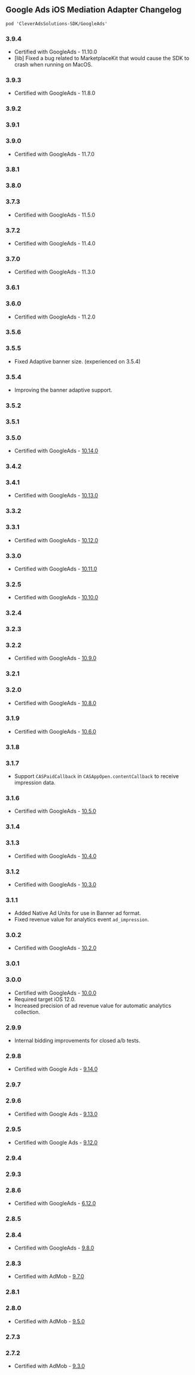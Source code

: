 ## Google Ads iOS Mediation Adapter Changelog
`pod 'CleverAdsSolutions-SDK/GoogleAds'`

### 3.9.4
- Certified with GoogleAds - 11.10.0
- [lib] Fixed a bug related to MarketplaceKit that would cause the SDK to crash when running on MacOS.

### 3.9.3
- Certified with GoogleAds - 11.8.0

### 3.9.2

### 3.9.1

### 3.9.0
- Certified with GoogleAds - 11.7.0

### 3.8.1

### 3.8.0

### 3.7.3
- Certified with GoogleAds - 11.5.0

### 3.7.2
- Certified with GoogleAds - 11.4.0

### 3.7.0
- Certified with GoogleAds - 11.3.0

### 3.6.1

### 3.6.0
- Certified with GoogleAds - 11.2.0

### 3.5.6

### 3.5.5
- Fixed Adaptive banner size. (experienced on 3.5.4)

### 3.5.4
- Improving the banner adaptive support.

### 3.5.2

### 3.5.1

### 3.5.0
- Certified with GoogleAds - [10.14.0](https://developers.google.com/admob/ios/rel-notes?hl=en)

### 3.4.2

### 3.4.1
- Certified with GoogleAds - [10.13.0](https://developers.google.com/admob/ios/rel-notes)

### 3.3.2

### 3.3.1
- Certified with GoogleAds - [10.12.0](https://developers.google.com/admob/ios/rel-notes)

### 3.3.0
- Certified with GoogleAds - [10.11.0](https://developers.google.com/admob/ios/rel-notes)

### 3.2.5
- Certified with GoogleAds - [10.10.0](https://developers.google.com/admob/ios/rel-notes)

### 3.2.4

### 3.2.3

### 3.2.2
- Certified with GoogleAds - [10.9.0](https://developers.google.com/admob/ios/rel-notes)

### 3.2.1

### 3.2.0
- Certified with GoogleAds - [10.8.0](https://developers.google.com/admob/ios/rel-notes)

### 3.1.9
- Certified with GoogleAds - [10.6.0](https://developers.google.com/admob/ios/rel-notes)

### 3.1.8

### 3.1.7
- Support `CASPaidCallback` in `CASAppOpen.contentCallback` to receive impression data.

### 3.1.6
- Certified with GoogleAds - [10.5.0](https://developers.google.com/admob/ios/rel-notes)

### 3.1.4

### 3.1.3
- Certified with GoogleAds - [10.4.0](https://developers.google.com/admob/ios/rel-notes)

### 3.1.2
- Certified with GoogleAds - [10.3.0](https://developers.google.com/admob/ios/rel-notes)

### 3.1.1
- Added Native Ad Units for use in Banner ad format.
- Fixed revenue value for analytics event `ad_impression`.

### 3.0.2
- Certified with GoogleAds - [10.2.0](https://developers.google.com/admob/ios/rel-notes)

### 3.0.1

### 3.0.0
- Certified with GoogleAds - [10.0.0](https://developers.google.com/admob/ios/rel-notes)
- Required target iOS 12.0.
- Increased precision of ad revenue value for automatic analytics collection.

### 2.9.9
- Internal bidding improvements for closed a/b tests.

### 2.9.8
- Certified with Google Ads - [9.14.0](https://developers.google.com/admob/ios/rel-notes)

### 2.9.7

### 2.9.6
- Certified with Google Ads - [9.13.0](https://developers.google.com/admob/ios/rel-notes)

### 2.9.5
- Certified with Google Ads - [9.12.0](https://developers.google.com/admob/ios/rel-notes)

### 2.9.4

### 2.9.3

### 2.8.6
- Certified with GoogleAds - [6.12.0](https://developers.google.com/admob/ios/rel-notes)

### 2.8.5

### 2.8.4
- Certified with GoogleAds - [9.8.0](https://developers.google.com/admob/ios/rel-notes)

### 2.8.3
- Certified with AdMob - [9.7.0](https://developers.google.com/admob/ios/rel-notes)

### 2.8.1

### 2.8.0
- Certified with AdMob - [9.5.0](https://developers.google.com/admob/ios/rel-notes)

### 2.7.3

### 2.7.2
- Certified with AdMob - [9.3.0](https://developers.google.com/admob/ios/rel-notes)